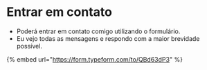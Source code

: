# Entrar em contato

* Poderá entrar em contato comigo utilizando o formulário.
* Eu vejo todas as mensagens e respondo com a maior brevidade possível.

{% embed url="https://form.typeform.com/to/QBd63dP3" %}
